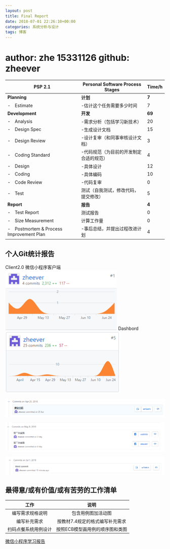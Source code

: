 ```yaml
---
layout: post
title: Final Report
date: 2018-07-01 22:26:10+00:00
categories: 系统分析与设计
tags: 博客
---
```


# author: zhe 15331126  github: zheever

| PSP 2.1 | Personal Software Process Stages | Time/h |
| - | - | - |
| **Planning** | **计划** | **7** |
| -　Estimate | -估计这个任务需要多少时间  | 7 |
| **Development** | **开发** | **69** |
| -　Analysis | -需求分析（包括学习新技术） | 20 |
| -　Design Spec | -生成设计文档 | 15 |
| -　Design Review | -设计复审（和同事审核设计文档） | 3 |
| -　Coding Standard | -代码规范（为目前的开发制定合适的规范） | 4 |
| -　Design | -具体设计 | 12 |
| -　Coding| -具体编码 | 10 |
| -　Code Review | -代码复审 | 0 |
| -　Test | 测试（自我测试，修改代码，提交修改） | 5 |
| **Report** | **报告** | **4** |
| -　Test Report | 测试报告 | 0 |
| -　Size Measurement| 计算工作量 | 0 |
| -　Postmortem & Process Improvement Plan| -事后总结，并提出过程改进计划| 4 |

## 个人Git统计报告
Client2.0  微信小程序客户端
![pic1](./imgs/finalReport1.png)
Dashbord
![pic2](./imgs/finalReport2.png)

![pic3](./imgs/finalReport3.png)

![pic4](./imgs/finalReport4.png)

![pic5](./imgs/finalReport5.png)

## 最得意/或有价值/或有苦劳的工作清单

|工作|说明|
|:--:|:--:|
|编写需求规格说明|包含用例图加活动图|
|编写补充需求|按教材7.4规定的格式编写补充需求|
|扫码点餐系统用例设计|按照ECB模型画用例的顺序图和类图|

 [微信小程序学习报告](https://github.com/houhx/houhx.github.io/blob/master/_posts/2018-04-15-Windows下Git%26Github使用教程.md)
